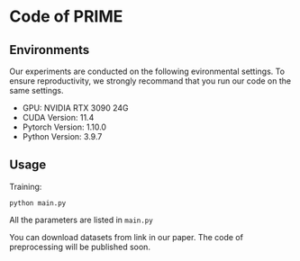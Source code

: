 # Code of PRIME

## Environments

Our experiments are conducted on the following evironmental settings. To ensure reproductivity, we strongly recommand that you run our code on the same settings.

- GPU: NVIDIA RTX 3090 24G
- CUDA Version: 11.4
- Pytorch Version: 1.10.0
- Python Version: 3.9.7

## Usage

Training: 

```
python main.py
```

All the parameters are listed in ```main.py```

You can download datasets from link in our paper. The code of preprocessing will be published soon.
